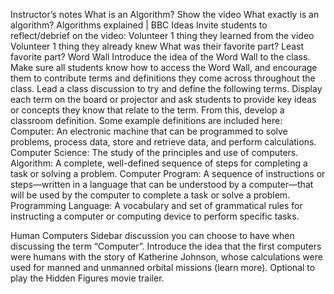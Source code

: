 Instructor’s notes
What is an Algorithm?
Show the video What exactly is an algorithm? Algorithms explained | BBC Ideas
Invite students to reflect/debrief on the video:
Volunteer 1 thing they learned from the video
Volunteer 1 thing they already knew
What was their favorite part? Least favorite part?
Word Wall
Introduce the idea of the Word Wall to the class. Make sure all students know how to access the Word Wall, and encourage them to contribute terms and definitions they come across throughout the class. Lead a class discussion to try and define the following terms. Display each term on the board or projector and ask students to provide key ideas or concepts they know that relate to the term. From this, develop a classroom definition. Some example definitions are included here:
Computer: An electronic machine that can be programmed to solve problems, process data, store and retrieve data, and perform calculations.
Computer Science: The study of the principles and use of computers.
Algorithm: A complete, well-defined sequence of steps for completing a task or solving a problem.
Computer Program: A sequence of instructions or steps—written in a language that can be understood by a computer—that will be used by the computer to complete a task or solve a problem.
Programming Language: A vocabulary and set of grammatical rules for instructing a computer or computing device to perform specific tasks.

Human Computers
Sidebar discussion you can choose to have when discussing the term “Computer”. Introduce the idea that the first computers were humans with the story of Katherine Johnson, whose calculations were used for manned and unmanned orbital missions (learn more). Optional to play the Hidden Figures movie trailer.
